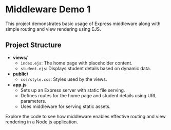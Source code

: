 # Middleware Demo 1

This project demonstrates basic usage of Express middleware along with simple routing and view rendering using EJS.

## Project Structure
- **views/**
  - `index.ejs`: The home page with placeholder content.
  - `student.ejs`: Displays student details based on dynamic data.
- **public/**
  - `css/style.css`: Styles used by the views.
- **app.js**
  - Sets up an Express server with static file serving.
  - Defines routes for the home page and student details using URL parameters.
  - Uses middleware for serving static assets.

Explore the code to see how middleware enables effective routing and view rendering in a Node.js application.
